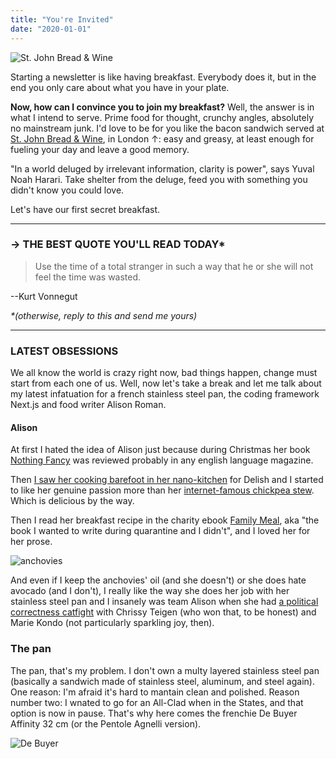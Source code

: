 ```yaml
---
title: "You're Invited"
date: "2020-01-01"
---
```


![St. John Bread & Wine](https://i0.wp.com/www.clinkhostels.com/wp-content/uploads/2020/01/rare-breed-bacon-sandwich.jpg)

Starting a newsletter is like having breakfast. Everybody does it, but in the end you only care about what you have in your plate. 

**Now, how can I convince you to join my breakfast?** Well, the answer is in what I intend to serve. Prime food for thought, crunchy angles, absolutely no mainstream junk. I'd love to be for you like the bacon sandwich served at [St. John Bread & Wine](https://stjohnrestaurant.com/a/restaurants/bread-and-wine), in London ↑: easy and greasy, at least enough for fueling your day and leave a good memory.

"In a world deluged by irrelevant information, clarity is power", says Yuval Noah Harari. Take shelter from the deluge, feed you with something you didn't know you could love.

Let's have our first secret breakfast.  

----
### → THE BEST QUOTE YOU'LL READ TODAY*

<blockquote>Use the time of a total stranger in such a way that he or she will not feel the time was wasted.</blockquote>

--Kurt Vonnegut

_*(otherwise, reply to this and send me yours)_

----
### LATEST OBSESSIONS

We all know the world is crazy right now, bad things happen, change must start from each one of us. Well, now let's take a break and let me talk about my latest infatuation for a french stainless steel pan, the coding framework Next.js and food writer Alison Roman. 

#### Alison
At first I hated the idea of Alison just because during Christmas her book [Nothing Fancy](https://www.amazon.com/Nothing-Fancy-Unfussy-Having-People-ebook/dp/B07PVW83S9) was reviewed probably in any english language magazine. 

Then [I saw her cooking barefoot in her nano-kitchen](https://www.youtube.com/watch?v=nsQt7fHuSfg) for Delish and I started to like her genuine passion more than her [internet-famous chickpea stew](https://cooking.nytimes.com/recipes/1019772-spiced-chickpea-stew-with-coconut-and-turmeric). Which is delicious by the way. 

Then I read her breakfast recipe in the charity ebook [Family Meal](https://www.penguinrandomhouse.com/books/667366/family-meal-by-penguin-random-house/), aka "the book I wanted to write during quarantine and I didn't", and I loved her for her prose. 

![anchovies](/images/alison.jpg)

And even if I keep the anchovies' oil (and she doesn't) or she does hate avocado (and I don't), I really like the way she does her job with her stainless steel pan and I insanely was team Alison when she had [a political correctness catfight](https://www.insider.com/alison-roman-chrissy-teigen-marie-kondo-food-interview-drama-2020-5) with Chrissy Teigen (who won that, to be honest) and Marie Kondo (not particularly sparkling joy, then). 

### The pan
The pan, that's my problem. I don't own a multy layered stainless steel pan (basically a sandwich made of stainless steel, aluminum, and steel again). One reason: I'm afraid it's hard to mantain clean and polished. Reason number two: I wnated to go for an All-Clad  when in the States, and that option is now in pause. That's why here comes the frenchie De Buyer Affinity 32 cm (or the Pentole Agnelli version).

![De Buyer](https://images-na.ssl-images-amazon.com/images/I/61t9lkcK0bL._AC_SX679_.jpg)



